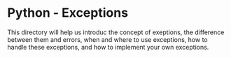 # Python - Exceptions
This directory will help us introduc the concept of exeptions, the difference between them and errors, when and where to use exceptions, how to handle these exceptions, and how to implement your own exceptions.